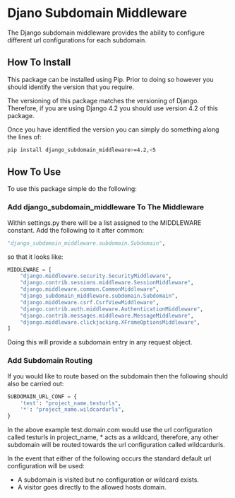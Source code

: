 # Djano Subdomain Middleware

The Django subdomain middleware provides the ability to configure
different url configurations for each subdomain.

## How To Install

This package can be installed using Pip. Prior to doing so however you
should identify the version that you require.

The versioning of this package matches the versioning of Django.
Therefore, if you are using Django 4.2 you should use version 4.2 of
this package.

Once you have identified the version you can simply do something along
the lines of:

```bash
pip install django_subdomain_middleware>=4.2,<5
```

## How To Use

To use this package simple do the following:

### Add django_subdomain_middleware To The Middleware

Within settings.py there will be a list assigned to the MIDDLEWARE
constant. Add the following to it after common:

```python
"django_subdomain_middleware.subdomain.Subdomain",
```

so that it looks like:

```python
MIDDLEWARE = [
    "django.middleware.security.SecurityMiddleware",
    "django.contrib.sessions.middleware.SessionMiddleware",
    "django.middleware.common.CommonMiddleware",
    "django_subdomain_middleware.subdomain.Subdomain",
    "django.middleware.csrf.CsrfViewMiddleware",
    "django.contrib.auth.middleware.AuthenticationMiddleware",
    "django.contrib.messages.middleware.MessageMiddleware",
    "django.middleware.clickjacking.XFrameOptionsMiddleware",
]
```

Doing this will provide a subdomain entry in any request object.

### Add Subdomain Routing

If you would like to route based on the subdomain then the following
should also be carried out:

```python
SUBDOMAIN_URL_CONF = {
    'test': "project_name.testurls",
    '*': "project_name.wildcardurls",
}
```

In the above example test.domain.com would use the url configuration
called testurls in project_name, * acts as a wildcard, therefore,
any other subdomain will be routed towards the url configuration
called wildcardurls.

In the event that either of the following occurs the standard
default url configuration will be used:

* A subdomain is visited but no configuration or wildcard exists.
* A visitor goes directly to the allowed hosts domain.
